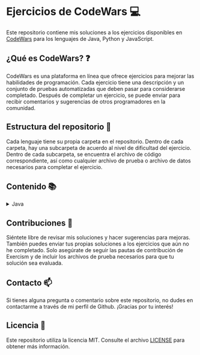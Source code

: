 # Ejercicios de CodeWars :computer:

Este repositorio contiene mis soluciones a los ejercicios disponibles en [CodeWars](https://www.codewars.com) para los lenguajes de Java, Python y JavaScript.

## ¿Qué es CodeWars? :question:

CodeWars es una plataforma en línea que ofrece ejercicios para mejorar las habilidades de programación. Cada ejercicio tiene una descripción y un conjunto de pruebas automatizadas que deben pasar para considerarse completado. Después de completar un ejercicio, se puede enviar para recibir comentarios y sugerencias de otros programadores en la comunidad.

## Estructura del repositorio :file_folder:

Cada lenguaje tiene su propia carpeta en el repositorio. Dentro de cada carpeta, hay una subcarpeta de acuerdo al nivel de dificultad del ejercicio. Dentro de cada subcarpeta, se encuentra el archivo de código correspondiente, así como cualquier archivo de prueba o archivo de datos necesarios para completar el ejercicio.

## Contenido :books:

<details>
  <summary>Java</summary>
  <ul>
    <details>
      <summary>8 kyu</summary>
      <ol type="1">
        <li><a href="/java/src/main/java/kyu8/Quadrant.java">Quadrants</a></li>
        <li><a href="/java/src/main/java/kyu8/QuarterOfTheYear.java">Quarter of the year</a></li>
        <li><a href="/java/src/main/java/kyu8/WolvesAndSheep.java">A wolf in sheep's clothing</a></li>
        <li><a href="/java/src/main/java/kyu8/TotalPoints.java">Total amount of points</a></li>
        <li><a href="/java/src/main/java/kyu8/Pillars.java">Pillars</a></li>
        <li><a href="/java/src/main/java/kyu8/TwiceAsOld.java">Twice as old</a></li>
        <li><a href="/java/src/main/java/kyu8/SumOfDifferencesInArray.java">Sum of differences in array</a></li>
        <li><a href="/java/src/main/java/kyu8/JustCountSheep.java">If you can't sleep, just count sheep!!</a></li>
        <li><a href="/java/src/main/java/kyu8/AreaOrPerimeter.java">Area or Perimeter</a></li>
        <li><a href="/java/src/main/java/kyu8/CatYearsDogYears.java">Cat years, Dog years</a></li>
        <li><a href="/java/src/main/java/kyu8/ReversedSequence.java">Reversed sequence</a></li>
        <li><a href="/java/src/main/java/kyu8/TheFeastOfManyBeasts.java">The Feast of Many Beasts</a></li>
        <li><a href="/java/src/main/java/kyu8/MultiplicationTableForNumber.java">Multiplication table for number</a></li>
        <li><a href="/java/src/main/java/kyu8/DayOfWeek.java">Return the day</a></li>
        <li><a href="/java/src/main/java/kyu8/CenturyFromYear.java">Century From Year</a></li>
        <li><a href="/java/src/main/java/kyu8/SimpleMultiplication.java">Simple multiplication</a></li>
        <li><a href="/java/src/main/java/kyu8/SortMyTextbooks.java">Sort My Textbooks</a></li>
        <li><a href="/java/src/main/java/kyu8/InvertValues.java">Invert values</a></li>
        <li><a href="/java/src/main/java/kyu8/WillThereBeEnoughSpace.java">Will there be enough space?</a></li>
        <li><a href="/java/src/main/java/kyu8/IsHeGonnaSurvive.java">Is he gonna survive?</a></li>
        <li><a href="/java/src/main/java/kyu8/SwitchItUp.java">Switch it Up!</a></li>
        <li><a href="/java/src/main/java/kyu8/FindThePosition.java">Find the position!</a></li>
        <li><a href="/java/src/main/java/kyu8/WillYouMakeIt.java">Will you make it?</a></li>
        <li><a href="/java/src/main/java/kyu8/ArrayPlusArray.java">Array plus array</a></li>
        <li><a href="/java/src/main/java/kyu8/AllStarCodeChallenge.java">All Star Code Challenge </a></li>
        <li><a href="/java/src/main/java/kyu8/TrafficLights.java">Traffic light</a></li>
        <li><a href="/java/src/main/java/kyu8/ReduceButGrow.java">Reduce but Grow</a></li>
        <li><a href="/java/src/main/java/kyu8/SumMixedArray.java">Sum Mixed Array</a></li>
        <li><a href="/java/src/main/java/kyu8/RemoveStringSpaces.java">Remove String Spaces</a></li>
        <li><a href="/java/src/main/java/kyu8/ConvertAStringToAnArray.java">Convert a string to an array</a></li>
        <li><a href="/java/src/main/java/kyu8/CalculateAverage.java">Calculate average</a></li>
        <li><a href="/java/src/main/java/kyu8/StringRepeat.java">String repeat</a></li>
        <li><a href="/java/src/main/java/kyu8/MakeUpperCase.java">Make UpperCase</a></li>
        <li><a href="/java/src/main/java/kyu8/LostWithoutAMap.java">Lost Without a Map</a></li>
        <li><a href="/java/src/main/java/kyu8/FakeBinary.java">Fake Binary</a></li>
        <li><a href="/java/src/main/java/kyu8/AbbreviateATwoWordName.java">Abbreviate a Two Word Name</a></li>
        <li><a href="/java/src/main/java/kyu8/FindMaximumAndMinimumValuesOfAList.java">Find Maximum and Minimum Values of a List</a></li>
        <li><a href="/java/src/main/java/kyu8/SumOfPositive.java">Sum of positive</a></li>
        <li><a href="/java/src/main/java/kyu8/RemoveExclamationMarks.java">Remove exclamation marks</a></li>
        <li><a href="/java/src/main/java/kyu8/YouOnlyNeedOne.java">You only need one</a></li>
        <li><a href="/java/src/main/java/kyu8/BasicMathematicalOperations.java">Basic Mathematical Operations</a></li>
        <li><a href="/java/src/main/java/kyu8/NoZerosForHeros.java">No zeros for heros</a></li>
        <li><a href="/java/src/main/java/kyu8/OppositeNumber.java">Opposite number</a></li>
        <li><a href="/java/src/main/java/kyu8/DoubleChar.java">Double Char</a></li>
        <li><a href="/java/src/main/java/kyu8/CountTheMonkeys.java">Count the Monkeys!</a></li>
        <li><a href="/java/src/main/java/kyu8/RemoveFirstAndLastCharacter.java">Remove First and Last Character</a></li>
        <li><a href="/java/src/main/java/kyu8/SumWithoutHighestAndLowestNumber.java">Sum without highest and lowest number</a></li>
        <li><a href="/java/src/main/java/kyu8/CountOfPositivesSumOfNegatives.java">Count of positives / sum of negatives</a></li>
        <li><a href="/java/src/main/java/kyu8/DidSheSayHallo.java">Did she say hallo?</a></li>
        <li><a href="/java/src/main/java/kyu8/MessiGoalsFunction.java">Grasshopper - Messi goals function</a></li>
        <li><a href="/java/src/main/java/kyu8/HowGoodAreYouReally.java">How good are you really?</a></li>
        <li><a href="/java/src/main/java/kyu8/FilteringEvenNumbers.java">Filtering even numbers (Bug Fixes)</a></li>
        <li><a href="/java/src/main/java/kyu8/GrasshopperSummation.java">Grasshopper - Summation</a></li>
        <li><a href="/java/src/main/java/kyu8/GrasshopperBasicFunctionFixer.java">Grasshopper - Basic Function Fixer</a></li>
        <li><a href="/java/src/main/java/kyu8/GrasshopperMessiGoals.java">Grasshopper - Messi Goals</a></li>
        <li><a href="/java/src/main/java/kyu8/GrasshopperDebugSayHello.java">Grasshopper - Debug sayHello</a></li>
        <li><a href="/java/src/main/java/kyu8/ThirdAngleOfATriangle.java">Third Angle of a Triangle</a></li>
        <li><a href="/java/src/main/java/kyu8/PythagoreanTriple.java">Pythagorean Triple</a></li>
        <li><a href="/java/src/main/java/kyu8/GrasshopperGradeBook.java">Grasshopper - Grade book</a></li>
        <li><a href="/java/src/main/java/kyu8/AlternatingCase.java">Alternating Case</a></li>
        <li><a href="/java/src/main/java/kyu8/ClassicHelloWorld.java">Classic Hello World</a></li>
        <li><a href="/java/src/main/java/kyu8/ReversedStrings.java">Reversed Strings</a></li>
        <li><a href="/java/src/main/java/kyu8/ConvertANumberToAString.java">Convert a Number to a String</a></li>
        <li><a href="/java/src/main/java/kyu8/ConvertAStringToANumber.java">Convert a String to a Number</a></li>
        <li><a href="/java/src/main/java/kyu8/GrasshopperPersonalizedMessage.java">Grasshopper - Personalized Message</a></li>
        <li><a href="/java/src/main/java/kyu8/ReturningStrings.java">Returning Strings</a></li>
        <li><a href="/java/src/main/java/kyu8/VowelRemover.java">Vowel remover</a></li>
        <li><a href="/java/src/main/java/kyu8/WelcomeToTheCity.java">Welcome to the City</a></li>
        <li><a href="/java/src/main/java/kyu8/AreYouPlayingBanjo.java">Are You Playing Banjo?</a></li>
        <li><a href="/java/src/main/java/kyu8/WellOfIdeasEasyVersion.java">Well of Ideas - Easy Version</a></li>
        <li><a href="/java/src/main/java/kyu8/TheWideMouthedFrog.java">The Wide-Mouthed frog!</a></li>
        <li><a href="/java/src/main/java/kyu8/SortAndStar.java">Sort and Star</a></li>
        <li><a href="/java/src/main/java/kyu8/CorrectTheMistakesOfTheCharacterRecognitionSoftware.java">Correct the mistakes of the character recognition software</a></li>
        <li><a href="/java/src/main/java/kyu8/ConvertABooleanToAString.java">Convert a Boolean to a String</a></li>
        <li><a href="/java/src/main/java/kyu8/SentenceSmash.java">Sentence Smash</a></li>
        <li><a href="/java/src/main/java/kyu8/DNAToRNAConversion.java">DNA to RNA Conversion</a></li>
        <li><a href="/java/src/main/java/kyu8/AStrangeTripToTheMarket.java">A Strange Trip to the Market</a></li>
        <li><a href="/java/src/main/java/kyu8/RemoveTheTime.java">Remove the time</a></li>
        <li><a href="/java/src/main/java/kyu8/ArrayMean.java">Grasshopper - Array Mean</a></li>
        <li><a href="/java/src/main/java/kyu8/SquareNSum.java">Square(n) Sum</a></li>
        <li><a href="/java/src/main/java/kyu8/LarioAndMuigiPipeProblem.java">Lario and Muigi Pipe Problem</a></li>
        <li><a href="/java/src/main/java/kyu8/DuckDuckGoose.java">Duck Duck Goose</a></li>
        <li><a href="/java/src/main/java/kyu8/RemovingElements.java">Removing Elements</a></li>
        <li><a href="/java/src/main/java/kyu8/VolumeOfACuboid.java">Volume of a Cuboid</a></li>
        <li><a href="/java/src/main/java/kyu8/SurfaceAreaAndVolumeOfABox.java">Surface Area and Volume of a Box</a></li>
        <li><a href="/java/src/main/java/kyu8/TheTernaryOperator.java">The Ternary Operator</a></li>
        <li><a href="/java/src/main/java/kyu8/NameMe.java">This is a problem</a></li>
        <li><a href="/java/src/main/java/kyu8/SaleHotdogs.java">if..else and ternary operator</a></li>
        <li><a href="/java/src/main/java/kyu8/BlueAndRedMarbles.java">Blue and red marbles</a></li>
        <li><a href="/java/src/main/java/kyu8/AreaOfASquare.java">Area of a Square</a></li>
        <li><a href="/java/src/main/java/kyu8/SquashTheBugsNotThedogs.java">Squash the bugs, not the dogs!</a></li>
        <li><a href="/java/src/main/java/kyu8/SumSmallNumbers.java">A + B</a></li>
        <li><a href="/java/src/main/java/kyu8/Multiply.java">Multiply</a></li>
        <li><a href="/java/src/main/java/kyu8/Swapper.java">Swap Values</a></li>
        <li><a href="/java/src/main/java/kyu8/HowDoICompareNumbers.java">How do I compare numbers?</a></li>
        <li><a href="/java/src/main/java/kyu8/IsItADigit.java">is it a digit?</a></li>
        <li><a href="/java/src/main/java/kyu8/SimpleValidationOfAUsernameWithRegex.java">Simple validation of a username with regex</a></li>
        <li><a href="/java/src/main/java/kyu8/EvenOrOdd.java">Even or Odd</a></li>
        <li><a href="/java/src/main/java/kyu8/KeepHydrated.java">Keep Hydrated!</a></li>
        <li><a href="/java/src/main/java/kyu8/CheckForFactor.java">Check for factor</a></li>
        <li><a href="/java/src/main/java/kyu8/DutyFree.java">Duty Free</a></li>
        <li><a href="/java/src/main/java/kyu8/PowersOfTwo.java">Powers of 2</a></li>
        <li><a href="/java/src/main/java/kyu8/IsYourPeriodLate.java">Is your period late?</a></li>
        <li><a href="/java/src/main/java/kyu8/Ship.java">Object Oriented Piracy</a></li>
        <li><a href="/java/src/main/java/kyu8/Ghost.java">Color Ghost</a></li>
        <li><a href="/java/src/main/java/kyu8/God.java">Basic subclasses - Adam and Eve</a></li>
        <li><a href="/java/src/main/java/kyu8/Cube.java">Playing with cubes I</a></li>
        <li><a href="/java/src/main/java/kyu8/HQ.java">HQ9+</a></li>
        <li><a href="/java/src/main/java/kyu8/DifferenceOfVolumesOfCuboids.java">Difference of Volumes of Cuboids</a></li>
        <li><a href="/java/src/main/java/kyu8/ReplaceAllVowelToExclamationMarkInTheSentence.java">Replace all vowel to exclamation mark in the sentence</a></li>
        <li><a href="/java/src/main/java/kyu8/IsItEven.java">Is it even?</a></li>
        <li><a href="/java/src/main/java/kyu8/CalculateBMI.java">Calculate BMI</a></li>
        <li><a href="/java/src/main/java/kyu8/LeonardoDicaprioAndOscars.java">Leonardo Dicaprio and Oscars</a></li>
        <li><a href="/java/src/main/java/kyu8/ReturnNegative.java">Return Negative</a></li>
        <li><a href="/java/src/main/java/kyu8/SchoolPaperwork.java">School Paperwork</a></li>
        <li><a href="/java/src/main/java/kyu8/Cockroach.java">Cockroach</a></li>
        <li><a href="/java/src/main/java/kyu8/FormattingDecimalPlaces.java">Formatting decimal places</a></li>
        <li><a href="/java/src/main/java/kyu8/ParseNiceIntFromCharProblem.java">Parse nice int from char problem</a></li>
        <li><a href="/java/src/main/java/kyu8/SumOfMultiples.java">Sum of Multiples</a></li>
        <li><a href="/java/src/main/java/kyu8/SumOfMultiples.java">Rock Paper Scissors!</a></li>
        <li><a href="/java/src/main/java/kyu8/HelloWorld.java">Hello World</a></li>
        <li><a href="/java/src/main/java/kyu8/SquaringAnArgument.java">Squaring an argument</a></li>
        <li><a href="/java/src/main/java/kyu8/SleighAuthentication.java">Sleigh Authentication</a></li>
        <li><a href="/java/src/main/java/kyu8/KataExampleTwist.java">Kata Example Twist</a></li>
        <li><a href="/java/src/main/java/kyu8/ConvertBooleanValuesToStringsYesOrNo.java">Convert boolean values to strings Yes or No</a></li>
        <li><a href="/java/src/main/java/kyu8/SumArrays.java">Sum Arrays</a></li>
        <li><a href="/java/src/main/java/kyu8/YouCannotCodeUnderPressure.java">You Can't Code Under Pressure</a></li>
        <li><a href="/java/src/main/java/kyu8/TakeTheFirstNElements.java">Take the First N Elements</a></li>
        <li><a href="/java/src/main/java/kyu8/TrueForAll.java">True for All</a></li>
        <li><a href="/java/src/main/java/kyu8/Plural.java">Plural</a></li>
        <li><a href="/java/src/main/java/kyu8/OppositesAttract.java">Opposites Attract</a></li>
        <li><a href="/java/src/main/java/kyu8/CountingSheep.java">Counting sheep</a></li>
        <li><a href="/java/src/main/java/kyu8/ConvertNumberToReversedArrayOfDigits.java">Convert number to reversed array of digits</a></li>
        <li><a href="/java/src/main/java/kyu8/FindTheSmallestIntegerInTheArray.java">Find the smallest integer in the array</a></li>
        <li><a href="/java/src/main/java/kyu8/GetCharacterFromASCIIValue.java">get character from ASCII Value</a></li>
        <li><a href="/java/src/main/java/kyu8/WhatIsBetween.java">What is between?</a></li>
        <li><a href="/java/src/main/java/kyu8/MergingSortedIntegerArrays.java">Merging sorted integer arrays (without duplicates)</a></li>
        <li><a href="/java/src/main/java/kyu8/CountByX.java">Count by X</a></li>
        <li><a href="/java/src/main/java/kyu8/TerminalGameMoveFunction.java">Terminal game move function</a></li>
        <li><a href="/java/src/main/java/kyu8/Welcome.java">Welcome</a></li>
        <li><a href="/java/src/main/java/kyu8/PrintingArrayElementsWithCommaDelimiters.java">Printing Array elements with Comma delimiters</a></li>
        <li><a href="/java/src/main/java/kyu8/RemoveNExclamationMarksInTheSentenceFromLeftToRight.java">Remove n exclamation marks in the sentence from left to right</a></li>
        <li><a href="/java/src/main/java/kyu8/MultipleOfIndex.java">Multiple of index</a></li>
        <li><a href="/java/src/main/java/kyu8/SetAlarm.java">Set Alarm</a></li>
        <li><a href="/java/src/main/java/kyu8/ANeedleInTheHaystack.java">A Needle in the Haystack</a></li>
        <li><a href="/java/src/main/java/kyu8/XOR.java">Exclusive "or" (xor) Logical Operator</a></li>
        <li><a href="/java/src/main/java/kyu8/FindTheFirstNonConsecutiveNumber.java">Find the first non-consecutive number</a></li>
        <li><a href="/java/src/main/java/kyu8/Clock.java">Clock</a></li>
        <li><a href="/java/src/main/java/kyu8/FuelCalculatorTotalCost.java">Fuel Calculator: Total Cost</a></li>
        <li><a href="/java/src/main/java/kyu8/StringTemplates.java">String Templates</a></li>
        <li><a href="/java/src/main/java/kyu8/ReversedWords.java">Reversed Words</a></li>
        <li><a href="/java/src/main/java/kyu8/KeepUpTheHoop.java">Keep up the hoop</a></li>
        <li><a href="/java/src/main/java/kyu8/TipCalculator.java">Tip Calculator</a></li>
        <li><a href="/java/src/main/java/kyu8/IsItANumber.java">Is it a number?</a></li>
        <li><a href="/java/src/main/java/kyu8/StringyStrings.java">Stringy Strings</a></li>
        <li><a href="/java/src/main/java/kyu8/ILoveYouALittleALotPassionatelyNotAtAll.java">I love you, a little , a lot, passionately ... not at all</a></li>
        <li><a href="/java/src/main/java/kyu8/GetTheMeanOfAnArray.java">Get the mean of an array</a></li>
        <li><a href="/java/src/main/java/kyu8/MyHeadIsAtTheWrongEnd.java">My head is at the wrong end!</a></li>
        <li><a href="/java/src/main/java/kyu8/UnfinishedLoop.java">Unfinished Loop</a></li>
        <li><a href="/java/src/main/java/kyu8/JennysSecretMessage.java">Jenny's secret message</a></li>
        <li><a href="/java/src/main/java/kyu8/PushAnObjectIntoArray.java">Push a hash/an object into array</a></li>
        <li><a href="/java/src/main/java/kyu8/BasicVariableAssignment.java">Basic variable assignment</a></li>
        <li><a href="/java/src/main/java/kyu8/DoIGetABonus.java">Do I get a bonus?</a></li>
        <li><a href="/java/src/main/java/kyu8/IsNDivisibleByXAndY.java">Is n divisible by x and y?</a></li>
        <li><a href="/java/src/main/java/kyu8/UnexpectedParsing.java">Unexpected parsing</a></li>
        <li><a href="/java/src/main/java/kyu8/CountOddNumbersBelowN.java">Count Odd Numbers below n</a></li>
        <li><a href="/java/src/main/java/kyu8/GetNthEvenNumber.java">Get Nth Even Number</a></li>
        <li><a href="/java/src/main/java/kyu8/StaticElectrickery.java">Static electrickery</a></li>
        <li><a href="/java/src/main/java/kyu8/ReplaceAllDots.java">Replace all dots</a></li>
        <li><a href="/java/src/main/java/kyu8/GhostCode.java">Ghost code</a></li>
        <li><a href="/java/src/main/java/kyu8/HowManyStairsWillSuzukiClimbIn20Years.java">How many stairs will Suzuki climb in 20 years?</a></li>
        <li><a href="/java/src/main/java/kyu8/DebugCelsiusConverter.java">Debug Celsius Converter</a></li>
        <li><a href="/java/src/main/java/kyu8/TripleTrouble.java">Triple Trouble</a></li>
        <li><a href="/java/src/main/java/kyu8/MilesPerGallonToKilometersPerLiter.java">Miles per gallon to kilometers per liter</a></li>
        <li><a href="/java/src/main/java/kyu8/ToSquareOrNotToSquare.java">To square(root) or not to square(root)</a></li>
        <li><a href="/java/src/main/java/kyu8/FindNumbersWhichAreDivisibleByGivenNumber.java">Find numbers which are divisible by given number</a></li>
        <li><a href="/java/src/main/java/kyu8/IndexOfAnElementInAnArray.java">Index of an element in an array</a></li>
        <li><a href="/java/src/main/java/kyu8/EasyLogs.java">Easy logs</a></li>
        <li><a href="/java/src/main/java/kyu8/BinToDecimal.java">Bin to Decimal</a></li>
        <li><a href="/java/src/main/java/kyu8/HexToDecimal.java">Hex to Decimal</a></li>
        <li><a href="/java/src/main/java/kyu8/ConvertToBinary.java">Convert to Binary</a></li>
        <li><a href="/java/src/main/java/kyu8/SmallestUnusedID.java">Smallest unused ID</a></li>
        <li><a href="/java/src/main/java/kyu8/WilsonPrime.java">Wilson primes</a></li>
        <li><a href="/java/src/main/java/kyu8/CountingCharacters.java">Counting Characters</a></li>
        <li><a href="/java/src/main/java/kyu8/NameOnBillboard.java">Name on billboard</a></li>
        <li><a href="/java/src/main/java/kyu8/AgeRangeCompatibilityEquation.java">Age Range Compatibility Equation</a></li>
      </ol>
    </details>
    <details>
      <summary>7 kyu</summary>
      <ol type="1">
        <li><a href="/java/src/main/java/kyu7/DotCalculator.java">Dot Calculator</a></li>
        <li><a href="/java/src/main/java/kyu7/Last.java">Last</a></li>
        <li><a href="/java/src/main/java/kyu7/FunWithListsLength.java">Fun with lists: length</a></li>
        <li><a href="/java/src/main/java/kyu7/UnluckyDays.java">Unlucky Days</a></li>
        <li><a href="/java/src/main/java/kyu7/LeapYears.java">Leap Years</a></li>
        <li><a href="/java/src/main/java/kyu7/AgeIndays.java">Age in days</a></li>
        <li><a href="/java/src/main/java/kyu7/SumOfOddNumbers.java">Sum of odd numbers</a></li>
        <li><a href="/java/src/main/java/kyu7/SortArrays.java">Sort arrays</a></li>
        <li><a href="/java/src/main/java/kyu7/SortTheGiftCode.java">Sort the Gift Code</a></li>
        <li><a href="/java/src/main/java/kyu7/WithoutTheLetterE.java">Without the letter E</a></li>
        <li><a href="/java/src/main/java/kyu7/GetTheMiddleCharacter.java">Get the Middle Character</a></li>
        <li><a href="/java/src/main/java/kyu7/Ch4113ng3.java">Ch4113ng3</a></li>
        <li><a href="/java/src/main/java/kyu7/RemoveDuplicateWords.java">Remove duplicate words</a></li>
        <li><a href="/java/src/main/java/kyu7/FindTheIndexOfTheSecondOccurrenceOfALetterInAString.java">Find the index of the second occurrence of a letter in a string</a></li>
        <li><a href="/java/src/main/java/kyu7/SimpleRemoveDuplicates.java">Simple remove duplicates</a></li>
        <li><a href="/java/src/main/java/kyu7/SortedYesNoHow.java">Sorted? yes? no? how?</a></li>
        <li><a href="/java/src/main/java/kyu7/OddEvenStringSort.java">Odd-Even String Sort</a></li>
        <li><a href="/java/src/main/java/kyu7/HowManyArguments.java">How many arguments</a></li>
        <li><a href="/java/src/main/java/kyu7/LengthAndTwoValues.java">Length and two values</a></li>
        <li><a href="/java/src/main/java/kyu7/Null.java">Null</a></li>
        <li><a href="/java/src/main/java/kyu7/LastSurvivor.java">Last Survivor</a></li>
        <li><a href="/java/src/main/java/kyu7/DoubleValueEveryNextCall.java">Double value every next call</a></li>
        <li><a href="/java/src/main/java/kyu7/FourSeven.java">Four/Seven</a></li>
        <li><a href="/java/src/main/java/kyu7/MaxMinArrays.java">Max-min arrays</a></li>
        <li><a href="/java/src/main/java/kyu7/IsItNegativeZero.java">Is It Negative Zero</a></li>
        <li><a href="/java/src/main/java/kyu7/PlusMinusCount.java">Plus - minus - plus - plus - ... - Count</a></li>
        <li><a href="/java/src/main/java/kyu7/SimpleLetterRemoval.java">Simple letter removal</a></li>
        <li><a href="/java/src/main/java/kyu7/SimpleStringReversal.java">Simple string reversal</a></li>
        <li><a href="/java/src/main/java/kyu7/PredictYourAge.java">Predict your age</a></li>
        <li><a href="/java/src/main/java/kyu7/RemoveConsecutiveDuplicateWords.java">Remove consecutive duplicate words</a></li>
        <li><a href="/java/src/main/java/kyu7/FixStringCase.java">Fix string case</a></li>
        <li><a href="/java/src/main/java/kyu7/SingleDigit.java">Single digit</a></li>
        <li><a href="/java/src/main/java/kyu7/ResponsibleDrinking.java">Responsible Drinking</a></li>
        <li><a href="/java/src/main/java/kyu7/Fixme1234.java">FIXME: 1, 2, 3, 4</a></li>
        <li><a href="/java/src/main/java/kyu7/AlternateCapitalization.java">Alternate capitalization</a></li>
        <li><a href="/java/src/main/java/kyu7/MostDigits.java">Most digits</a></li>
        <li><a href="/java/src/main/java/kyu7/CountConsonants.java">Count consonants</a></li>
        <li><a href="/java/src/main/java/kyu7/Covfefe.java">Covfefe</a></li>
        <li><a href="/java/src/main/java/kyu7/StringMerge.java">String Merge!</a></li>
        <li><a href="/java/src/main/java/kyu7/EliminateTheIntrudersBitManipulation.java">Eliminate the intruders! Bit manipulation</a></li>
        <li><a href="/java/src/main/java/kyu7/ReverseTheBitsInAnInteger.java">Reverse the bits in an integer</a></li>
        <li><a href="/java/src/main/java/kyu7/DeltaBits.java">Delta Bits</a></li>
        <li><a href="/java/src/main/java/kyu7/IsItAEightBitSignedNumber.java">is it a eight bit signed number?</a></li>
        <li><a href="/java/src/main/java/kyu7/LombokEncapsulation.java">Lombok Encapsulation</a></li>
        <li><a href="/java/src/main/java/kyu7/ConsecutiveLetters.java">Consecutive letters</a></li>
        <li><a href="/java/src/main/java/kyu7/CheckThreeAndTwo.java">Check three and two</a></li>
        <li><a href="/java/src/main/java/kyu7/FormTheMinimum.java">Form The Minimum</a></li>
        <li><a href="/java/src/main/java/kyu7/SortingTheOddway.java">Sorting the Odd way!</a></li>
        <li><a href="/java/src/main/java/kyu7/InspiringStrings.java">Inspiring Strings</a></li>
        <li><a href="/java/src/main/java/kyu7/DisagreeableAscii.java">Disagreeable ascii</a></li>
        <li><a href="/java/src/main/java/kyu7/FilterTheNumber.java">Filter the number</a></li>
        <li><a href="/java/src/main/java/kyu7/Switcheroo.java">Switcheroo</a></li>
        <li><a href="/java/src/main/java/kyu7/SplitInParts.java">Split In Parts</a></li>
        <li><a href="/java/src/main/java/kyu7/GreetMe.java">Greet Me</a></li>
        <li><a href="/java/src/main/java/kyu7/VowelCount.java">Vowel Count</a></li>
        <li><a href="/java/src/main/java/kyu7/HighestAndLowest.java">Highest and Lowest</a></li>
        <li><a href="/java/src/main/java/kyu7/AlphabetWar.java">Alphabet war</a></li>
        <li><a href="/java/src/main/java/kyu7/InsertDashes.java">Insert dashes</a></li>
        <li><a href="/java/src/main/java/kyu7/ReverseWords.java">Reverse words</a></li>
        <li><a href="/java/src/main/java/kyu7/CaffeineScript.java">Caffeine Script</a></li>
        <li><a href="/java/src/main/java/kyu7/KeypadHorror.java">Keypad horror</a></li>
        <li><a href="/java/src/main/java/kyu7/Backronym.java">makeBackronym</a></li>
        <li><a href="/java/src/main/java/kyu7/CharacterCounter.java">Character Counter</a></li>
        <li><a href="/java/src/main/java/kyu7/StringEndsWith.java">String ends with?</a></li>
        <li><a href="/java/src/main/java/kyu7/ShorterConcatReverseLonger.java">Shorter concat [reverse longer]</a></li>
        <li><a href="/java/src/main/java/kyu7/ScrabbleScore.java">Scrabble Score</a></li>
        <li><a href="/java/src/main/java/kyu7/ShiftLeft.java">Shift Left</a></li>
        <li><a href="/java/src/main/java/kyu7/BuildASquare.java">Build a square</a></li>
        <li><a href="/java/src/main/java/kyu7/SimpleStringCharacters.java">Simple string characters</a></li>
        <li><a href="/java/src/main/java/kyu7/PizzaPayments.java">Pizza Payments</a></li>
        <li><a href="/java/src/main/java/kyu7/IndexedCapitalization.java">Indexed capitalization</a></li>
        <li><a href="/java/src/main/java/kyu7/SurviveTheAttack.java">Survive the attack</a></li>
        <li><a href="/java/src/main/java/kyu7/AlphabeticalSequence.java">Alphabetical Sequence</a></li>
        <li><a href="/java/src/main/java/kyu7/HidePasswordFromJdbcUrl.java">Hide password from jdbc url</a></li>
        <li><a href="/java/src/main/java/kyu7/SumOfNumbersFrom0ToN.java">Sum of numbers from 0 to N</a></li>
        <li><a href="/java/src/main/java/kyu7/GetFullName.java">FIXME: Get Full Name</a></li>
        <li><a href="/java/src/main/java/kyu7/OddOrEven.java">Odd or Even?</a></li>
        <li><a href="/java/src/main/java/kyu7/WordValues.java">Word values</a></li>
        <li><a href="/java/src/main/java/kyu7/CatYearsDogYears.java">Cat Years, Dog Years (2)</a></li>
        <li><a href="/java/src/main/java/kyu7/Incrementer.java">Incrementer</a></li>
        <li><a href="/java/src/main/java/kyu7/SumOfCubes.java">Sum of Cubes</a></li>
        <li><a href="/java/src/main/java/kyu7/HoursToSeconds.java">FIXME: Hours to Seconds</a></li>
        <li><a href="/java/src/main/java/kyu7/ReverseLetter.java">Reverse Letter</a></li>
        <li><a href="/java/src/main/java/kyu7/DifferenceBetweenYears.java">Difference between years</a></li>
        <li><a href="/java/src/main/java/kyu7/ShortestWord.java">Shortest Word</a></li>
        <li><a href="/java/src/main/java/kyu7/SimpleBeadsCount.java">Simple beads count</a></li>
        <li><a href="/java/src/main/java/kyu7/TidyNumber.java">Tidy Number</a></li>
        <li><a href="/java/src/main/java/kyu7/SpecialNumber.java">Special Number</a></li>
        <li><a href="/java/src/main/java/kyu7/MeanVsMedian.java">Mean vs. Median</a></li>
        <li><a href="/java/src/main/java/kyu7/NumberOfDecimalDigits.java">Number of Decimal Digits</a></li>
        <li><a href="/java/src/main/java/kyu7/DebugSumOfDigitsOfANumber.java">Debug Sum of Digits of a Number</a></li>
        <li><a href="/java/src/main/java/kyu7/LetsSplitThisJoint.java">FIXME: Let's split this joint</a></li>
        <li><a href="/java/src/main/java/kyu7/DigitsExplosion.java">Digits explosion</a></li>
        <li><a href="/java/src/main/java/kyu7/TwoNumbersArePositive.java">Two numbers are positive</a></li>
        <li><a href="/java/src/main/java/kyu7/AnagramDetection.java">Anagram Detection</a></li>
        <li><a href="/java/src/main/java/kyu7/RemoveAllExclamationMarksFromTheEndOfWords.java">Remove all exclamation marks from the end of words</a></li>
        <li><a href="/java/src/main/java/kyu7/MoveAllExclamationMarksToTheEndOfTheSentence.java">Move all exclamation marks to the end of the sentence</a></li>
        <li><a href="/java/src/main/java/kyu7/SimpleEviternityNumbers.java">Simple eviternity numbers</a></li>
        <li><a href="/java/src/main/java/kyu7/Factorial.java">Factorial</a></li>
        <li><a href="/java/src/main/java/kyu7/FindMinAndMax.java">Find min and max</a></li>
        <li><a href="/java/src/main/java/kyu7/DescribeAList.java">Describe a list</a></li>
        <li><a href="/java/src/main/java/kyu7/AlternateCase.java">Alternate case</a></li>
        <li><a href="/java/src/main/java/kyu7/SumAListButIgnoreAnyDuplicates.java">Sum a list but ignore any duplicates</a></li>
        <li><a href="/java/src/main/java/kyu7/Fibonacci.java">Fibonacci</a></li>
        <li><a href="/java/src/main/java/kyu7/Vaporcode.java">Vaporcode</a></li>
        <li><a href="/java/src/main/java/kyu7/TheOfficeOneOuted.java">The Office I - Outed</a></li>
        <li><a href="/java/src/main/java/kyu7/RockPaperScissorsLizardSpock.java">Rock Paper Scissors Lizard Spock</a></li>
        <li><a href="/java/src/main/java/kyu7/OrderedCountOfCharacters.java">Ordered Count of Characters</a></li>
        <li><a href="/java/src/main/java/kyu7/Song.java">What a "Classy" Song</a></li>
        <li><a href="/java/src/main/java/kyu7/Block.java">Building Blocks</a></li>
        <li><a href="/java/src/main/java/kyu7/Spacify.java">Spacify</a></li>
        <li><a href="/java/src/main/java/kyu7/ToLeetSpeak.java">ToLeetSpeak</a></li>
        <li><a href="/java/src/main/java/kyu7/SmallEnoughBeginner.java">Small enough? - Beginner</a></li>
        <li><a href="/java/src/main/java/kyu7/GameInput.java">WASD Movement</a></li>
        <li><a href="/java/src/main/java/kyu7/RegexpBasicsIsItALetter.java">Regexp Basics - is it a letter?</a></li>
        <li><a href="/java/src/main/java/kyu7/RegexpBasicsIsItAVowel.java">Regexp Basics - is it a vowel?</a></li>
        <li><a href="/java/src/main/java/kyu7/HeronsFormula.java">Heron's formula</a></li>
        <li><a href="/java/src/main/java/kyu7/BumpsInTheRoad.java">Bumps in the Road</a></li>
        <li><a href="/java/src/main/java/kyu7/Dictionary.java">Interactive Dictionary</a></li>
        <li><a href="/java/src/main/java/kyu7/PaulsMisery.java">Paul's Misery</a></li>
        <li><a href="/java/src/main/java/kyu7/SelectiveFearOfnumbers.java">Selective fear of numbers</a></li>
        <li><a href="/java/src/main/java/kyu7/WhatIsTheFlag.java">What is the flag?</a></li>
        <li><a href="/java/src/main/java/kyu7/MathPow.java">Math.pow?</a></li>
        <li><a href="/java/src/main/java/kyu7/PrinterErrors.java">Printer Errors</a></li>
        <li><a href="/java/src/main/java/kyu7/LuckyNumber.java">Lucky number</a></li>
        <li><a href="/java/src/main/java/kyu7/SquareEveryDigit.java">Square Every Digit</a></li>
        <li><a href="/java/src/main/java/kyu7/BasicCalculator.java">Basic Calculator</a></li>
        <li><a href="/java/src/main/java/kyu7/RegexValidatePinCode.java">Regex validate PIN code</a></li>
      </ol>
    </details>
    <details>
      <summary>6 kyu</summary>
      <ol type="1">
        <li><a href="/java/src/main/java/kyu6/SumOfDigitsDigitalRoot.java">Sum of Digits / Digital Root</a></li>
        <li><a href="/java/src/main/java/kyu6/MultiplicationTable.java">Multiplication table</a></li>
        <li><a href="/java/src/main/java/kyu6/BreakCamelCase.java">Break camelCase</a></li>
        <li><a href="/java/src/main/java/kyu6/HighestScoringWord.java">Highest Scoring Word</a></li>
        <li><a href="/java/src/main/java/kyu6/YourOrderPlease.java">Your order, please</a></li>
        <li><a href="/java/src/main/java/kyu6/CountTheNumberOfDaysBetweenTwoDates.java">Count the number of days between two dates</a></li>
        <li><a href="/java/src/main/java/kyu6/APlusB123.java">A + B == 123</a></li>
        <li><a href="/java/src/main/java/kyu6/APlusB123.java">Consonant value</a></li>
        <li><a href="/java/src/main/java/kyu6/ChangeCase.java">Change case</a></li>
      </ol>
    </details>
  </ul>
</details>

## Contribuciones :handshake:

Siéntete libre de revisar mis soluciones y hacer sugerencias para mejoras. También puedes enviar tus propias soluciones a los ejercicios que aún no he completado. Solo asegúrate de seguir las pautas de contribución de Exercism y de incluir los archivos de prueba necesarios para que tu solución sea evaluada.

## Contacto :mailbox:

Si tienes alguna pregunta o comentario sobre este repositorio, no dudes en contactarme a través de mi perfil de Github. ¡Gracias por tu interés!

## Licencia :page_facing_up:

Este repositorio utiliza la licencia MIT. Consulte el archivo [LICENSE](LICENSE) para obtener más información.
